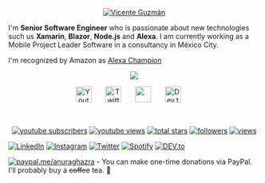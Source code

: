


<!--
You'll here find public repositories with Xamarin.Foms and Alexa Skills examples. Feel free to contact me if you have any suggestions or questions.

![Lucio's github stats](https://github-readme-stats.vercel.app/api?username=luciomsp&show_icons=true)

Made with :heart:

<p>
<a href="https://twitter.com/LucioMSP">
  <img align="left" alt="Vicente Guzmán | Twitter" width="22px" src="https://cdn.jsdelivr.net/npm/simple-icons@v3/icons/twitter.svg" />
</a>
<a href="https://www.linkedin.com/in/vggl01/">
  <img align="left" alt="Vicente's LinkdeIN" width="22px" src="https://cdn.jsdelivr.net/npm/simple-icons@v3/icons/linkedin.svg" />
</a>
<a href="https://www.instagram.com/LucioMSP/?hl=en/">
  <img align="left" alt="Vicente Guzmán's Instagram" width="22px" src="https://cdn.jsdelivr.net/npm/simple-icons@v3/icons/instagram.svg" />
</a>
<a href="https://medium.com/@luciomsp">
  <img align="left" alt="Vicente Guzmán's Medium" width="22px" src="https://cdn.jsdelivr.net/npm/simple-icons@3.0.1/icons/medium.svg" />
</a>
<a href="https://vicenteguzman.mx/">
  <img align="left" alt="Vicente Guzmán's Blog" width="22px" src="https://cdn.jsdelivr.net/npm/simple-icons@3.0.1/icons/wordpress.svg" />
</a>
  <a href="https://luciomsp.github.io/">
  <img align="left" alt="Vicente Guzmán's Site" width="22px" src="https://cdn.jsdelivr.net/npm/simple-icons@3.0.1/icons/jupyter.svg" />
</a>
</p>
-->

<p align="center">
  <a href="https://github.com/LucioMSP">
    <img src="https://user-images.githubusercontent.com/20955511/199138068-0a7b7b75-a024-4f00-803f-30a19c5d1b2d.png" alt="Vicente Guzmán" /></a>
</p>

I'm **Senior Software Engineer** who is passionate about new technologies such us **Xamarin**, **Blazor**, **Node.js** and **Alexa**. I am currently working as a Mobile Project Leader Software in a consultancy in México City.

I'm recognized by Amazon as [Alexa Champion](https://developer.amazon.com/en-US/alexa/champions/vicente-lucio)

<p align="center">
  <!-- Typing SVG by DenverCoder1 - https://github.com/DenverCoder1/readme-typing-svg -->
  <a href="https://github.com/DenverCoder1/readme-typing-svg">
    <img src="https://readme-typing-svg.demolab.com/?lines=Full-stack%20web%20and%20app%20developer;Experienced%20UI%2FUX%20Designer;10%2B%20years%20of%20coding%20experience;Always%20learning%20new%20things&font=Fira%20Code&center=true&width=440&height=45&color=f75c7e&vCenter=true&pause=1000&size=22" /></a>
</p>

<!-- Social icons section -->
<p align="center">
  <a href="https://www.youtube.com/c/DevProTips"><img width="32px" alt="Youtube" title="Youtube" src="https://i.imgur.com/qiXu7b2.png"/></a>
  &#8287;&#8287;&#8287;&#8287;&#8287;
  <a href="https://twitter.com/DenverCoder1"><img width="32px" alt="Twitter" title="Twitter" src="https://i.imgur.com/OXZM1L6.png"/></a>
  &#8287;&#8287;&#8287;&#8287;&#8287;
  <a href="https://discord.gg/fPrdqh3Zfu" alt="Discord" title="Dev Pro Tips Discord Server"><img width="32px" src="https://i.imgur.com/OViZO8J.png"/></a>
  &#8287;&#8287;&#8287;&#8287;&#8287;
  <a href="https://dev.to/denvercoder1"><img width="32px" alt="Dev.to" title="DenverCoder1 Dev.to" src="https://i.imgur.com/mVm29vK.png"></a>
  &#8287;&#8287;&#8287;&#8287;&#8287;
</p>
<br/>

<!-- Social badges section -->
<!-- Badges with custom icons - https://github.com/DenverCoder1/custom-icon-badges -->
<!-- View counter - https://github.com/DenverCoder1/Simple-View-Counter -->
<p align="center">
  <a href="https://www.youtube.com/@AlexaNinja?sub_confirmation=1">
    <img alt="youtube subscribers" title="Subscribe to my YouTube channel" src="https://freshidea.com/jonah/app/youtube-stats-badges/subscribers-badge.php"/></a>
  <a href="https://www.youtube.com/@AlexaNinja">
    <img alt="youtube views" title="YouTube views" src="https://freshidea.com/jonah/app/youtube-stats-badges/view-count-badge.php"/></a> 
  <a href="https://github.com/LucioMSP?tab=repositories&sort=stargazers">
    <img alt="total stars" title="Total stars on GitHub" src="https://custom-icon-badges.demolab.com/github/stars/LucioMSP?color=55960c&style=for-the-badge&labelColor=488207&logo=star"/></a>
  <a href="https://github.com/LucioMSP?tab=followers">
    <img alt="followers" title="Follow me on Github" src="https://custom-icon-badges.demolab.com/github/followers/LucioMSP?color=236ad3&labelColor=1155ba&style=for-the-badge&logo=person-add&label=Follow&logoColor=white"/></a>
  <a href="https://github.com/LucioMSP/Simple-View-Counter">
    <img alt="views" title="GitHub profile views" src="https://freshidea.com/jonah/app/LucioMSP-profile-views"/></a>
</p>



<a href="https://www.linkedin.com/in/absphreak" target="_blank"><img src="https://img.shields.io/badge/LinkedIn-%230077B5.svg?&style=flat-square&logo=linkedin&logoColor=white" alt="LinkedIn"></a>
<a href="https://www.instagram.com/absphreak" target="_blank"><img src="https://img.shields.io/badge/Instagram-%23E4405F.svg?&style=flat-square&logo=instagram&logoColor=white" alt="Instagram"></a>
<a href="https://twitter.com/ABSphreak" target="_blank"><img src="https://img.shields.io/badge/Twitter-%231DA1F2.svg?&style=flat-square&logo=twitter&logoColor=white" alt="Twitter"></a>
<a href="https://open.spotify.com/user/0170agi99s5hh187g7mtz245b" target="_blank"><img src="https://img.shields.io/badge/Spotify-%231ED760.svg?&style=flat-square&logo=spotify&logoColor=white" alt="Spotify"></a>
<a href="https://dev.to/ABSphreak" target="_blank"><img src="https://img.shields.io/badge/DEV-%230A0A0A.svg?&style=flat-square&logo=DEV.to&logoColor=white" alt="DEV.to"></a>


[![paypal.me/anuraghazra](https://ionicabizau.github.io/badges/paypal.svg)](https://www.paypal.me/VGuzmanLucio) - You can make one-time donations via PayPal. I'll probably buy a ~~coffee~~ tea. :tea:


<!--
**LucioMSP/LucioMSP** is a ✨ _special_ ✨ repository because its `README.md` (this file) appears on your GitHub profile.

Here are some ideas to get you started:

- 🔭 I’m currently working on ...
- 🌱 I’m currently learning ...
- 👯 I’m looking to collaborate on ...
- 🤔 I’m looking for help with ...
- 💬 Ask me about ...
- 📫 How to reach me: ...
- 😄 Pronouns: ...
- ⚡ Fun fact: ...
-->
